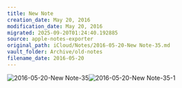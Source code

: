 ```yaml
---
title: New Note
creation_date: May 20, 2016
modification_date: May 20, 2016
migrated: 2025-09-20T01:24:40.192885
source: apple-notes-exporter
original_path: iCloud/Notes/2016-05-20-New Note-35.md
vault_folder: Archive/old-notes
filename_date: 2016-05-20
---
```



![2016-05-20-New Note-35](images/2016-05-20-New%20Note-35.png)![2016-05-20-New Note-35-1](images/2016-05-20-New%20Note-35-1.png)

